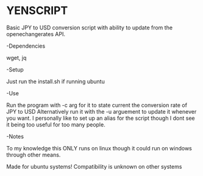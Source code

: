 # YENSCRIPT
Basic JPY to USD conversion script with ability to update from the openechangerates API.

-Dependencies

wget, jq

-Setup

Just run the install.sh if running ubuntu

-Use

Run the program with -c arg for it to state current the conversion rate of JPY to USD
Alternatively run it with the -u arguement to update it whenever you want.
I personally like to set up an alias for the script though I dont see it being too useful for too many people.

-Notes

To my knowledge this ONLY runs on linux though it could run on windows through other means.

Made for ubuntu systems! Compatibility is unknown on other systems
